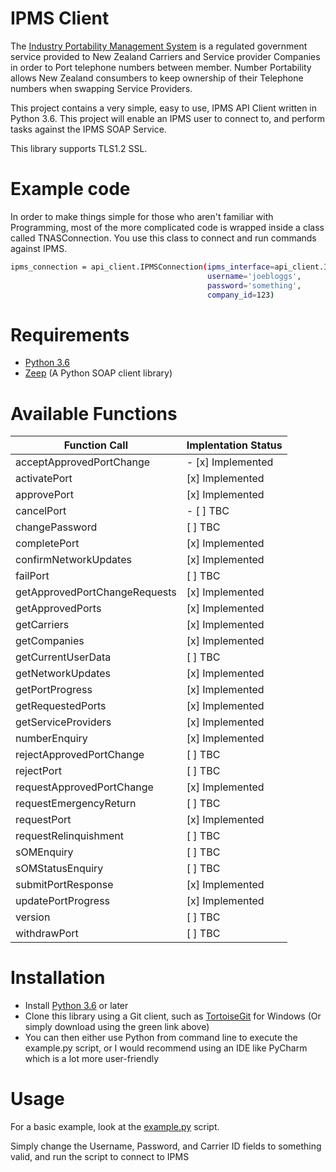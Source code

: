 # IPMS Client

The [Industry Portability Management System](https://www.tcf.org.nz/industry/numbering/number-portability/access-to-ipms/) is a regulated government service provided to New Zealand Carriers and Service provider Companies in order to Port telephone numbers between member. Number Portability allows New Zealand consumbers to keep ownership of their Telephone numbers when swapping Service Providers.

This project contains a very simple, easy to use, IPMS API Client written in Python 3.6. This project will enable an IPMS user to connect to, and perform tasks against the IPMS SOAP Service.

This library supports TLS1.2 SSL.


# Example code

In order to make things simple for those who aren't familiar with Programming, most of the more complicated code is wrapped inside a class called TNASConnection. You use this class to connect and run commands against IPMS.

```sh
ipms_connection = api_client.IPMSConnection(ipms_interface=api_client.IPMS_TRAIN,
                                            username='joebloggs',
                                            password='something',
                                            company_id=123)
```

# Requirements

  - [Python 3.6](https://www.python.org/downloads/release/python-360/)
  - [Zeep](http://docs.python-zeep.org/en/master/) (A Python SOAP client library)


# Available Functions

| Function Call  | Implentation Status |
| ------------- | ------------- |
| acceptApprovedPortChange | - [x] Implemented |
| activatePort | [x] Implemented |
| approvePort | [x] Implemented |
| cancelPort | - [ ] TBC |
| changePassword | [ ] TBC |
| completePort | [x] Implemented |
| confirmNetworkUpdates | [x] Implemented |
| failPort | [ ] TBC |
| getApprovedPortChangeRequests | [x] Implemented |
| getApprovedPorts | [x] Implemented |
| getCarriers | [x] Implemented |
| getCompanies | [x] Implemented |
| getCurrentUserData | [ ] TBC |
| getNetworkUpdates | [x] Implemented |
| getPortProgress | [x] Implemented |
| getRequestedPorts | [x] Implemented |
| getServiceProviders | [x] Implemented |
| numberEnquiry | [x] Implemented |
| rejectApprovedPortChange | [ ] TBC |
| rejectPort | [ ] TBC |
| requestApprovedPortChange | [x] Implemented |
| requestEmergencyReturn | [ ] TBC |
| requestPort | [x] Implemented |
| requestRelinquishment | [ ] TBC |
| sOMEnquiry | [ ] TBC |
| sOMStatusEnquiry | [ ] TBC |
| submitPortResponse | [x] Implemented |
| updatePortProgress | [x] Implemented |
| version | [ ] TBC |
| withdrawPort | [ ] TBC |


# Installation

  - Install [Python 3.6](https://www.python.org/downloads/release/python-360/) or later
  - Clone this library using a Git client, such as [TortoiseGit](https://tortoisegit.org/) for Windows (Or simply download using the green link above)
  - You can then either use Python from command line to execute the example.py script, or I would recommend using an IDE like PyCharm which is a lot more user-friendly


# Usage

For a basic example, look at the [example.py](example.py) script.

Simply change the Username, Password, and Carrier ID fields to something valid, and run the script to connect to IPMS

